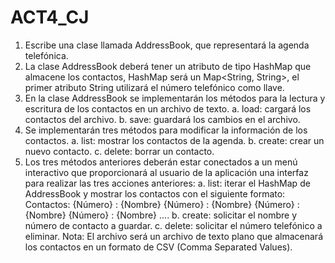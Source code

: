 # ACT4_CJ
1. Escribe una clase llamada AddressBook, que representará la agenda telefónica.
2. La clase AddressBook deberá tener un atributo de tipo HashMap que almacene los contactos, HashMap será un Map<String, String>, el primer atributo String utilizará el número telefónico como llave.
3. En la clase AddressBook se implementarán los métodos para la lectura y escritura de los contactos en un archivo de texto.
    a. load: cargará los contactos del archivo.
    b. save: guardará los cambios en el archivo.
4. Se implementarán tres métodos para modificar la información de los contactos.
   a. list: mostrar los contactos de la agenda.
   b. create: crear un nuevo contacto.
   c. delete: borrar un contacto.
5. Los tres métodos anteriores deberán estar conectados a un menú interactivo que proporcionará al usuario de la aplicación una interfaz para realizar las tres acciones anteriores:
   a. list: iterar el HashMap de AddressBook y mostrar los contactos con el siguiente formato:
Contactos:
{Número} : {Nombre}
{Número} : {Nombre}
{Número} : {Nombre}
{Número} : {Nombre}
....
  b. create: solicitar el nombre y número de contacto a guardar.
  c. delete: solicitar el número telefónico a eliminar.
Nota: El archivo será un archivo de texto plano que almacenará los contactos en un formato de CSV (Comma Separated Values).
